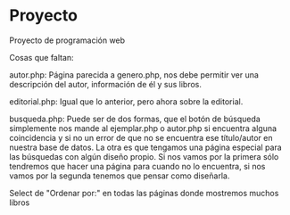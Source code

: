 ﻿# Proyecto
Proyecto de programación web

Cosas que faltan:



autor.php: Página parecida a genero.php, nos debe permitir ver una descripción del autor, información de él y sus libros.

editorial.php: Igual que lo anterior, pero ahora sobre la editorial.

busqueda.php: Puede ser de dos formas, que el botón de búsqueda simplemente nos mande al ejemplar.php o autor.php 
              si encuentra alguna coincidencia y si no un error de que no se encuentra ese título/autor en nuestra base
              de datos. La otra es que tengamos una página especial para las búsquedas con algún diseño propio.
              Si nos vamos por la primera sólo tendremos que hacer una página para cuando no lo encuentra, si nos 
              vamos por la segunda tenemos que pensar como diseñarla.
              
Select de "Ordenar por:" en todas las páginas donde mostremos muchos libros
